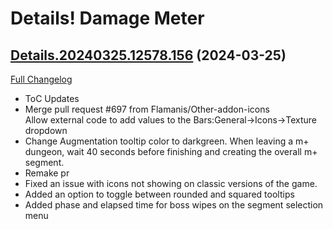 # Details! Damage Meter

## [Details.20240325.12578.156](https://github.com/Tercioo/Details-Damage-Meter/tree/Details.20240325.12578.156) (2024-03-25)
[Full Changelog](https://github.com/Tercioo/Details-Damage-Meter/compare/Details.20240314.12553.156...Details.20240325.12578.156) 

- ToC Updates  
- Merge pull request #697 from Flamanis/Other-addon-icons  
    Allow external code to add values to the Bars:General->Icons->Texture dropdown  
- Change Augmentation tooltip color to darkgreen. When leaving a m+ dungeon, wait 40 seconds before finishing and creating the overall m+ segment.  
- Remake pr  
- Fixed an issue with icons not showing on classic versions of the game.  
- Added an option to toggle between rounded and squared tooltips  
- Added phase and elapsed time for boss wipes on the segment selection menu  
